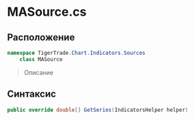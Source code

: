 
# MASource.cs
## Расположение
```csharp
namespace TigerTrade.Chart.Indicators.Sources  
    class MASource
```

> Описание

## Синтаксис
```csharp
public override double[] GetSeries(IndicatorsHelper helper)
```
